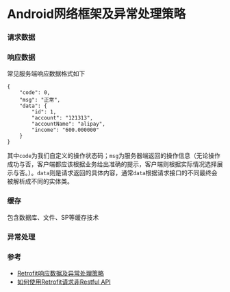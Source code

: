 # Android网络框架及异常处理策略

### 请求数据

### 响应数据
常见服务端响应数据格式如下

	{
  		"code": 0,
  		"msg": "正常",
  		"data": {
    		"id": 1,
    		"account": "121313",
    		"accountName": "alipay",
    		"income": "600.000000"
  		}
	}
其中`code`为我们自定义的操作状态码；`msg`为服务器端返回的操作信息（无论操作成功与否，客户端都应该根据业务给出准确的提示，客户端则根据实际情况选择展示与否。）。`data`则是请求返回的具体内容，通常`data`根据请求接口的不同最终会被解析成不同的实体类。

### 缓存
包含数据库、文件、SP等缓存技术

### 异常处理

### 参考
* [Retrofit响应数据及异常处理策略](http://blog.csdn.net/dd864140130/article/details/52689010)
* [如何使用Retrofit请求非Restful API](http://www.jianshu.com/p/2263242fa02d)